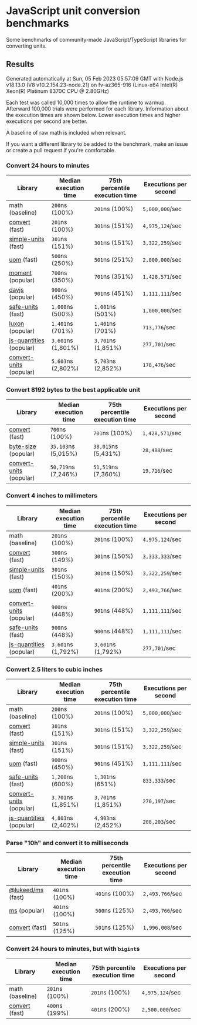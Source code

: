 # JavaScript unit conversion benchmarks

Some benchmarks of community-made JavaScript/TypeScript libraries for converting units.

## Results

<!-- beginblock(results) -->

Generated automatically at Sun, 05 Feb 2023 05:57:09 GMT with Node.js v18.13.0 (V8 v10.2.154.23-node.21) on fv-az365-916 (Linux-x64 Intel(R) Xeon(R) Platinum 8370C CPU @ 2.80GHz)

Each test was called 10,000 times to allow the runtime to warmup.
Afterward 100,000 trials were performed for each library.
Information about the execution times are shown below.
Lower execution times and higher executions per second are better.

A baseline of raw math is included when relevant.

If you want a different library to be added to the benchmark, make an issue or create a pull request if you're comfortable.

### Convert 24 hours to minutes

| Library                                                            | Median execution time | 75th percentile execution time | Executions per second |
| ------------------------------------------------------------------ | --------------------- | ------------------------------ | --------------------- |
| math (baseline)                                                    | `200`ns (100%)        | `201`ns (100%)                 | `5,000,000`/sec       |
| [convert](https://npmjs.com/package/convert) (fast)                | `201`ns (100%)        | `301`ns (151%)                 | `4,975,124`/sec       |
| [simple-units](https://npmjs.com/package/simple-units) (fast)      | `301`ns (151%)        | `301`ns (151%)                 | `3,322,259`/sec       |
| [uom](https://npmjs.com/package/uom) (fast)                        | `500`ns (250%)        | `501`ns (251%)                 | `2,000,000`/sec       |
| [moment](https://npmjs.com/package/moment) (popular)               | `700`ns (350%)        | `701`ns (351%)                 | `1,428,571`/sec       |
| [dayjs](https://npmjs.com/package/dayjs) (popular)                 | `900`ns (450%)        | `901`ns (451%)                 | `1,111,111`/sec       |
| [safe-units](https://npmjs.com/package/safe-units) (fast)          | `1,000`ns (500%)      | `1,001`ns (501%)               | `1,000,000`/sec       |
| [luxon](https://npmjs.com/package/luxon) (popular)                 | `1,401`ns (701%)      | `1,401`ns (701%)               | `713,776`/sec         |
| [js-quantities](https://npmjs.com/package/js-quantities) (popular) | `3,601`ns (1,801%)    | `3,701`ns (1,851%)             | `277,701`/sec         |
| [convert-units](https://npmjs.com/package/convert-units) (popular) | `5,603`ns (2,802%)    | `5,703`ns (2,852%)             | `178,476`/sec         |

### Convert 8192 bytes to the best applicable unit

| Library                                                            | Median execution time | 75th percentile execution time | Executions per second |
| ------------------------------------------------------------------ | --------------------- | ------------------------------ | --------------------- |
| [convert](https://npmjs.com/package/convert) (fast)                | `700`ns (100%)        | `701`ns (100%)                 | `1,428,571`/sec       |
| [byte-size](https://npmjs.com/package/byte-size) (popular)         | `35,103`ns (5,015%)   | `38,015`ns (5,431%)            | `28,488`/sec          |
| [convert-units](https://npmjs.com/package/convert-units) (popular) | `50,719`ns (7,246%)   | `51,519`ns (7,360%)            | `19,716`/sec          |

### Convert 4 inches to millimeters

| Library                                                            | Median execution time | 75th percentile execution time | Executions per second |
| ------------------------------------------------------------------ | --------------------- | ------------------------------ | --------------------- |
| math (baseline)                                                    | `201`ns (100%)        | `201`ns (100%)                 | `4,975,124`/sec       |
| [convert](https://npmjs.com/package/convert) (fast)                | `300`ns (149%)        | `301`ns (150%)                 | `3,333,333`/sec       |
| [simple-units](https://npmjs.com/package/simple-units) (fast)      | `301`ns (150%)        | `301`ns (150%)                 | `3,322,259`/sec       |
| [uom](https://npmjs.com/package/uom) (fast)                        | `401`ns (200%)        | `401`ns (200%)                 | `2,493,766`/sec       |
| [convert-units](https://npmjs.com/package/convert-units) (popular) | `900`ns (448%)        | `901`ns (448%)                 | `1,111,111`/sec       |
| [safe-units](https://npmjs.com/package/safe-units) (fast)          | `900`ns (448%)        | `900`ns (448%)                 | `1,111,111`/sec       |
| [js-quantities](https://npmjs.com/package/js-quantities) (popular) | `3,601`ns (1,792%)    | `3,601`ns (1,792%)             | `277,701`/sec         |

### Convert 2.5 liters to cubic inches

| Library                                                            | Median execution time | 75th percentile execution time | Executions per second |
| ------------------------------------------------------------------ | --------------------- | ------------------------------ | --------------------- |
| math (baseline)                                                    | `200`ns (100%)        | `201`ns (100%)                 | `5,000,000`/sec       |
| [convert](https://npmjs.com/package/convert) (fast)                | `301`ns (151%)        | `301`ns (151%)                 | `3,322,259`/sec       |
| [simple-units](https://npmjs.com/package/simple-units) (fast)      | `301`ns (151%)        | `301`ns (151%)                 | `3,322,259`/sec       |
| [uom](https://npmjs.com/package/uom) (fast)                        | `900`ns (450%)        | `901`ns (451%)                 | `1,111,111`/sec       |
| [safe-units](https://npmjs.com/package/safe-units) (fast)          | `1,200`ns (600%)      | `1,301`ns (651%)               | `833,333`/sec         |
| [convert-units](https://npmjs.com/package/convert-units) (popular) | `3,701`ns (1,851%)    | `3,701`ns (1,851%)             | `270,197`/sec         |
| [js-quantities](https://npmjs.com/package/js-quantities) (popular) | `4,803`ns (2,402%)    | `4,903`ns (2,452%)             | `208,203`/sec         |

### Parse "10h" and convert it to milliseconds

| Library                                                   | Median execution time | 75th percentile execution time | Executions per second |
| --------------------------------------------------------- | --------------------- | ------------------------------ | --------------------- |
| [@lukeed/ms](https://npmjs.com/package/@lukeed/ms) (fast) | `401`ns (100%)        | `401`ns (100%)                 | `2,493,766`/sec       |
| [ms](https://npmjs.com/package/ms) (popular)              | `401`ns (100%)        | `500`ns (125%)                 | `2,493,766`/sec       |
| [convert](https://npmjs.com/package/convert) (fast)       | `501`ns (125%)        | `501`ns (125%)                 | `1,996,008`/sec       |

### Convert 24 hours to minutes, but with `bigint`s

| Library                                             | Median execution time | 75th percentile execution time | Executions per second |
| --------------------------------------------------- | --------------------- | ------------------------------ | --------------------- |
| math (baseline)                                     | `201`ns (100%)        | `201`ns (100%)                 | `4,975,124`/sec       |
| [convert](https://npmjs.com/package/convert) (fast) | `400`ns (199%)        | `401`ns (200%)                 | `2,500,000`/sec       |

<!-- endblock(results) -->
